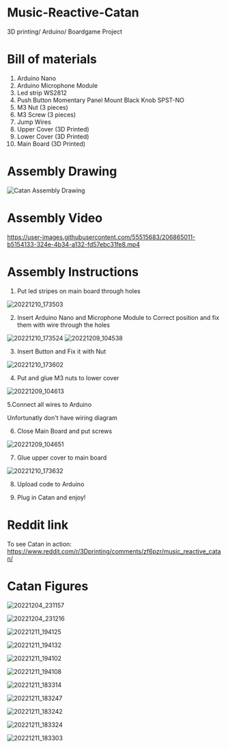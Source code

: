 # Music-Reactive-Catan
3D printing/ Arduino/ Boardgame Project

# Bill of materials

1. Arduino Nano 
2. Arduino Microphone Module
3. Led strip WS2812
4. Push Button Momentary Panel Mount Black Knob SPST-NO
5. M3 Nut (3 pieces)
6. M3 Screw (3 pieces)
7. Jump Wires
8. Upper Cover (3D Printed)
9. Lower Cover (3D Printed)
10. Main Board (3D Printed)


# Assembly Drawing 

![Catan Assembly Drawing](https://user-images.githubusercontent.com/55515683/206863610-0e9c55bc-98ea-4298-a4e8-c56382edc0b1.png)

# Assembly Video

https://user-images.githubusercontent.com/55515683/206865011-b5154133-324e-4b34-a132-fd57ebc31fe8.mp4

# Assembly Instructions

1. Put led stripes on main board through holes

![20221210_173503](https://user-images.githubusercontent.com/55515683/206865452-80db42b9-daf1-482d-857e-451147d0355f.jpg)

2. Insert Arduino Nano and Microphone Module to Correct position and fix them with wire through the holes

![20221210_173524](https://user-images.githubusercontent.com/55515683/206865545-6538e7df-098a-4c5e-ba4c-43d9485d7003.jpg)
![20221209_104538](https://user-images.githubusercontent.com/55515683/206865553-671f9954-1c70-41ca-b3da-60bdf032d976.jpg)

3. Insert Button and Fix it with Nut

![20221210_173602](https://user-images.githubusercontent.com/55515683/206865606-3cfe836b-0bfe-4751-b3a7-1b10454de4dc.jpg)

4. Put and glue M3 nuts to lower cover 

![20221209_104613](https://user-images.githubusercontent.com/55515683/206865643-8cbbba6d-f742-4f93-bcdb-b98d10fc19b6.jpg)

5.Connect all wires to Arduino 

Unfortunatly don't have wiring diagram

6. Close Main Board and put screws

![20221209_104651](https://user-images.githubusercontent.com/55515683/206865708-deebd969-4820-42de-8fa9-8d26fb2a47ef.jpg)

7. Glue upper cover to main board

![20221210_173632](https://user-images.githubusercontent.com/55515683/206865725-92205872-4263-4e62-9cb6-868c6d64e761.jpg)

8. Upload code to Arduino 

9. Plug in Catan and enjoy!

# Reddit link  
To see Catan in action:
https://www.reddit.com/r/3Dprinting/comments/zf6pzr/music_reactive_catan/

# Catan Figures

![20221204_231157](https://user-images.githubusercontent.com/55515683/206865092-3d65f1d2-4166-4c3e-9cba-67933bfb3037.jpg)

![20221204_231216](https://user-images.githubusercontent.com/55515683/206865095-92863042-6f6c-4d8f-8150-a3af3887b81b.jpg)

![20221211_194125](https://user-images.githubusercontent.com/55515683/207033295-a7d8e128-3c2f-4797-9b19-f9f3b0724dce.jpg)

![20221211_194132](https://user-images.githubusercontent.com/55515683/207033286-57eb0ac6-5df8-410b-a392-9d72db9e746f.jpg)

![20221211_194102](https://user-images.githubusercontent.com/55515683/207033306-ef41127c-9377-42d4-b1ad-1fa0566a215c.jpg)

![20221211_194108](https://user-images.githubusercontent.com/55515683/207033314-94418dd5-a404-478d-87ce-68f2c710cf00.jpg)

![20221211_183314](https://user-images.githubusercontent.com/55515683/207033759-7fc0bb9b-2bbb-48f3-b377-0b04373a9f89.jpg)

![20221211_183247](https://user-images.githubusercontent.com/55515683/207033794-9e904bcc-ad91-4d15-a3e9-472de2e51a1b.jpg)

![20221211_183242](https://user-images.githubusercontent.com/55515683/207033785-1c6b2f9c-6dd7-4a7b-bb85-df768bed4be2.jpg)

![20221211_183324](https://user-images.githubusercontent.com/55515683/207033791-0f78f608-cf7d-44ce-89e3-c5623c351302.jpg)

![20221211_183303](https://user-images.githubusercontent.com/55515683/207033771-df519a0b-2374-4ace-a7ea-f0ea95dcebd9.jpg)


